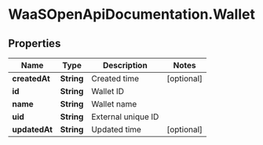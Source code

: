 # WaaSOpenApiDocumentation.Wallet

## Properties

Name | Type | Description | Notes
------------ | ------------- | ------------- | -------------
**createdAt** | **String** | Created time | [optional] 
**id** | **String** | Wallet ID | 
**name** | **String** | Wallet name | 
**uid** | **String** | External unique ID | 
**updatedAt** | **String** | Updated time | [optional] 


